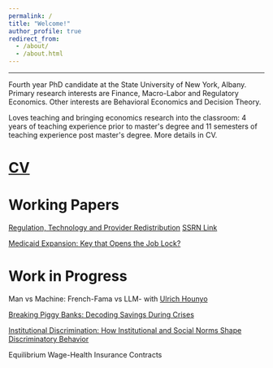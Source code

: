 ```yaml
---
permalink: /
title: "Welcome!"
author_profile: true
redirect_from: 
  - /about/
  - /about.html
---
```

---




Fourth year PhD candidate at the State University of New York, Albany. 
Primary research interests are Finance, Macro-Labor and Regulatory Economics. 
Other interests are Behavioral Economics and Decision Theory. 

Loves teaching and bringing economics research into the classroom: 4 years of teaching experience prior to master's degree and 11 semesters of teaching experience post master's degree. 
More details in CV. 

[CV](https://www.dropbox.com/scl/fi/evh8n8q6h0ex2vq7j58rz/Piyush_A_CV.pdf?rlkey=lh22ve7nonss7dpls6sv4nst9&st=ctxd9hft&dl=0)
====== 

Working Papers
======
[Regulation, Technology and Provider Redistribution](https://www.dropbox.com/scl/fi/b5sv81nfh7xkm8o4nayms/PRTPS.A.Piyush.2004.Manuscript.pdf?rlkey=4jq3xt2dhgls2blb2micqg40f&st=62hy8ftm&dl=0) [SSRN Link](https://papers.ssrn.com/sol3/papers.cfm?abstract_id=4817420)


[Medicaid Expansion: Key that Opens the Job Lock?](https://papers.ssrn.com/sol3/papers.cfm?abstract_id=4987264)

Work in Progress
======

Man vs Machine: French-Fama vs LLM- with [Ulrich Hounyo](https://sites.google.com/site/ulrichounyo/) 

[Breaking Piggy Banks: Decoding Savings During Crises](https://www.dropbox.com/scl/fi/xuyfx5ous0q007dt8qhzl/BPBDSSC_Piyush.A.2024.pdf?rlkey=bcqnda8gj9vpk78q4aar6jsho&st=vtk68tb3&dl=0)

[Institutional Discrimination: How Institutional and Social Norms Shape Discriminatory Behavior](https://www.researchgate.net/publication/358076784_Title_How_institutional_and_social_norms_shape_discriminatory_behavior_A_game_theoretic_approach_-_Piyush_A?_tp=eyJjb250ZXh0Ijp7ImZpcnN0UGFnZSI6ImhvbWUiLCJwYWdlIjoicHJvZmlsZSIsInByZXZpb3VzUGFnZSI6ImhvbWUiLCJwb3NpdGlvbiI6InBhZ2VDb250ZW50In19)

Equilibrium Wage-Health Insurance Contracts

